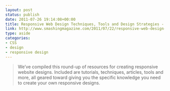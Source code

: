 ```yaml
---
layout: post
status: publish
date: 2011-07-26 19:14:08+00:00
title: Responsive Web Design Techniques, Tools and Design Strategies - Smashing Magazine
link: http://www.smashingmagazine.com/2011/07/22/responsive-web-design-techniques-tools-and-design-strategies/
type: aside
categories:
- CSS
- design
- responsive design
---
```


> We’ve compiled this round-up of resources for creating responsive website designs. Included are tutorials, techniques, articles, tools and more, all geared toward giving you the specific knowledge you need to create your own responsive designs.
